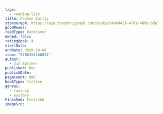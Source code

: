 ```yaml
---
tags:
  - reading-list
title: Proven Guilty
storyGraph: https://app.thestorygraph.com/books/b494045f-47d1-48b8-bde7-70b739313bff
goodReads:
readType: hardcover
owned: false
ratingBook: 4
startDate:
endDate: 2020-10-08
isbn: "9780451460851"
author:
  - Jim Butcher
publisher: Roc
publishDate:
pageCount: 406
bookType: fiction
genres:
  - fantasy
  - mystery
Finished: Finished
imageSrc:
---
```

